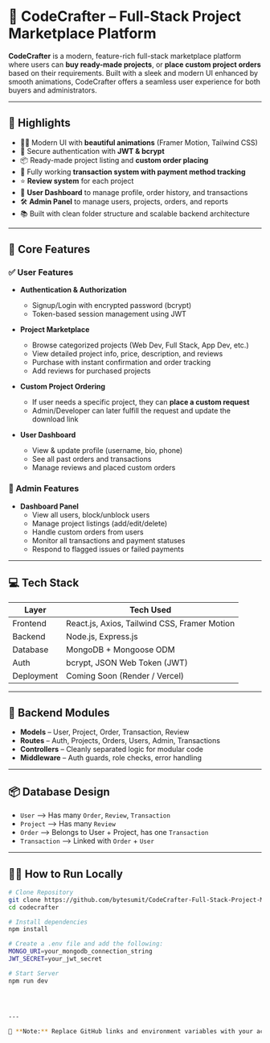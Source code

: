# 🚀 CodeCrafter – Full-Stack Project Marketplace Platform

**CodeCrafter** is a modern, feature-rich full-stack marketplace platform where users can **buy ready-made projects**, or **place custom project orders** based on their requirements. Built with a sleek and modern UI enhanced by smooth animations, CodeCrafter offers a seamless user experience for both buyers and administrators.

---

## 🌟 Highlights

- 🧑‍💻 Modern UI with **beautiful animations** (Framer Motion, Tailwind CSS)
- 🔐 Secure authentication with **JWT & bcrypt**
- 📦 Ready-made project listing and **custom order placing**
- 🧾 Fully working **transaction system with payment method tracking**
- ⭐ **Review system** for each project
- 👤 **User Dashboard** to manage profile, order history, and transactions
- 🛠️ **Admin Panel** to manage users, projects, orders, and reports
- 📚 Built with clean folder structure and scalable backend architecture

---

## 📌 Core Features

### ✅ User Features

- **Authentication & Authorization**
  - Signup/Login with encrypted password (bcrypt)
  - Token-based session management using JWT

- **Project Marketplace**
  - Browse categorized projects (Web Dev, Full Stack, App Dev, etc.)
  - View detailed project info, price, description, and reviews
  - Purchase with instant confirmation and order tracking
  - Add reviews for purchased projects

- **Custom Project Ordering**
  - If user needs a specific project, they can **place a custom request**
  - Admin/Developer can later fulfill the request and update the download link

- **User Dashboard**
  - View & update profile (username, bio, phone)
  - See all past orders and transactions
  - Manage reviews and placed custom orders

### 🔧 Admin Features

- **Dashboard Panel**
  - View all users, block/unblock users
  - Manage project listings (add/edit/delete)
  - Handle custom orders from users
  - Monitor all transactions and payment statuses
  - Respond to flagged issues or failed payments

---

## 💻 Tech Stack

| Layer       | Tech Used                          |
|-------------|------------------------------------|
| Frontend    | React.js, Axios, Tailwind CSS, Framer Motion |
| Backend     | Node.js, Express.js                |
| Database    | MongoDB + Mongoose ODM             |
| Auth        | bcrypt, JSON Web Token (JWT)       |
| Deployment  | Coming Soon (Render / Vercel)      |

---

## 🧾 Backend Modules

- **Models** – User, Project, Order, Transaction, Review
- **Routes** – Auth, Projects, Orders, Users, Admin, Transactions
- **Controllers** – Cleanly separated logic for modular code
- **Middleware** – Auth guards, role checks, error handling

---

## 📦 Database Design

- `User` ⟶ Has many `Order`, `Review`, `Transaction`
- `Project` ⟶ Has many `Review`
- `Order` ⟶ Belongs to User + Project, has one `Transaction`
- `Transaction` ⟶ Linked with `Order` + `User`

---

## 🧑‍💻 How to Run Locally

```bash
# Clone Repository
git clone https://github.com/bytesumit/CodeCrafter-Full-Stack-Project-Marketplace-Platform.git
cd codecrafter

# Install dependencies
npm install

# Create a .env file and add the following:
MONGO_URI=your_mongodb_connection_string
JWT_SECRET=your_jwt_secret

# Start Server
npm run dev




---

📝 **Note:** Replace GitHub links and environment variables with your actual values. 

